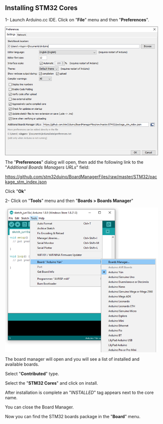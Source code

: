 ## Installing STM32 Cores

1- Launch Arduino.cc IDE. Click on "**File**" menu and then "**Preferences**".

<img align="center" src="img/preferences.png"/>

The "**Preferences**" dialog will open, then add the following link to the "*Additional Boards Managers URLs*" field:

https://github.com/stm32duino/BoardManagerFiles/raw/master/STM32/package_stm_index.json

Click "**Ok**"

2- Click on "**Tools**" menu and then "**Boards > Boards Manager**"

<img align="center" src="img/menu_bm.png"/>

The board manager will open and you will see a list of installed and available boards. 

Select "**Contributed**" type.

Select the "**STM32 Cores**" and click on install.

After installation is complete an "*INSTALLED*" tag appears next to the core name. 

You can close the Board Manager.

Now you can find the STM32 boards package in the "**Board**" menu.
